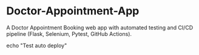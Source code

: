 # Doctor-Appointment-App
A Doctor Appointment Booking web app with automated testing and CI/CD pipeline (Flask, Selenium, Pytest, GitHub Actions).

echo "Test auto deploy"